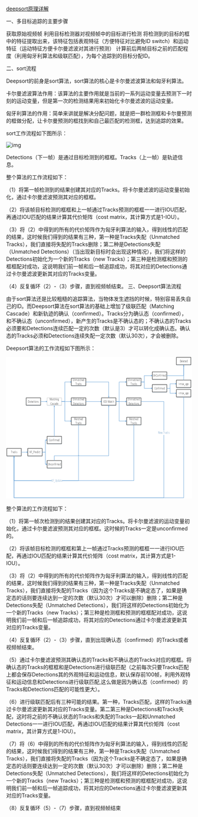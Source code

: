 [deepsort原理详解](https://blog.csdn.net/didiaopao/article/details/120272947?utm_medium=distribute.pc_aggpage_search_result.none-task-blog-2~aggregatepage~first_rank_ecpm_v1~rank_v31_ecpm-1-120272947.pc_agg_new_rank&utm_term=%E7%9B%AE%E6%A0%87%E8%BF%BD%E8%B8%AAdeepsort&spm=1000.2123.3001.4430)

一、多目标追踪的主要步骤

获取原始视频帧
利用目标检测器对视频帧中的目标进行检测
将检测到的目标的框中的特征提取出来，该特征包括表观特征（方便特征对比避免ID switch）和运动特征（运动特征方便卡尔曼滤波对其进行预测）
计算前后两帧目标之前的匹配程度（利用匈牙利算法和级联匹配），为每个追踪到的目标分配ID。

二、sort流程

 Deepsort的前身是sort算法，sort算法的核心是卡尔曼滤波算法和匈牙利算法。

卡尔曼滤波算法作用：该算法的主要作用就是当前的一系列运动变量去预测下一时刻的运动变量，但是第一次的检测结果用来初始化卡尔曼滤波的运动变量。

匈牙利算法的作用：简单来讲就是解决分配问题，就是把一群检测框和卡尔曼预测的框做分配，让卡尔曼预测的框找到和自己最匹配的检测框，达到追踪的效果。

sort工作流程如下图所示：

![img](https://img-blog.csdnimg.cn/20210913191555921.png?x-oss-process=image/watermark,type_ZHJvaWRzYW5zZmFsbGJhY2s,shadow_50,text_Q1NETiBA54Ku5ZOl5bim5L2g5a2m,size_20,color_FFFFFF,t_70,g_se,x_16)

Detections（下一帧）是通过目标检测到的框框。Tracks（上一帧）是轨迹信息。

整个算法的工作流程如下：

（1）将第一帧检测到的结果创建其对应的Tracks。将卡尔曼滤波的运动变量初始化，通过卡尔曼滤波预测其对应的框框。

（2）将该帧目标检测的框框和上一帧通过Tracks预测的框框一一进行IOU匹配，再通过IOU匹配的结果计算其代价矩阵（cost matrix，其计算方式是1-IOU）。

（3）将（2）中得到的所有的代价矩阵作为匈牙利算法的输入，得到线性的匹配的结果，这时候我们得到的结果有三种，第一种是Tracks失配（Unmatched Tracks），我们直接将失配的Tracks删除；第二种是Detections失配（Unmatched Detections）（当出现新目标时会出现这种情况），我们将这样的Detections初始化为一个新的Tracks（new Tracks）；第三种是检测框和预测的框框配对成功，这说明我们前一帧和后一帧追踪成功，将其对应的Detections通过卡尔曼滤波更新其对应的Tracks变量。

（4）反复循环（2）-（3）步骤，直到视频帧结束。
三、Deepsort算法流程

由于sort算法还是比较粗糙的追踪算法，当物体发生遮挡的时候，特别容易丢失自己的ID。而Deepsort算法在sort算法的基础上增加了级联匹配（Matching Cascade）和新轨迹的确认（confirmed）。Tracks分为确认态（confirmed），和不确认态（unconfirmed），新产生的Tracks是不确认态的；不确认态的Tracks必须要和Detections连续匹配一定的次数（默认是3）才可以转化成确认态。确认态的Tracks必须和Detections连续失配一定次数（默认30次），才会被删除。

Deepsort算法的工作流程如下图所示：

![image-20220326201127949](image.png)

   整个算法的工作流程如下：

（1）将第一帧次检测到的结果创建其对应的Tracks。将卡尔曼滤波的运动变量初始化，通过卡尔曼滤波预测其对应的框框。这时候的Tracks一定是unconfirmed的。

（2）将该帧目标检测的框框和第上一帧通过Tracks预测的框框一一进行IOU匹配，再通过IOU匹配的结果计算其代价矩阵（cost matrix，其计算方式是1-IOU）。

（3）将（2）中得到的所有的代价矩阵作为匈牙利算法的输入，得到线性的匹配的结果，这时候我们得到的结果有三种，第一种是Tracks失配（Unmatched Tracks），我们直接将失配的Tracks（因为这个Tracks是不确定态了，如果是确定态的话则要连续达到一定的次数（默认30次）才可以删除）删除；第二种是Detections失配（Unmatched Detections），我们将这样的Detections初始化为一个新的Tracks（new Tracks）；第三种是检测框和预测的框框配对成功，这说明我们前一帧和后一帧追踪成功，将其对应的Detections通过卡尔曼滤波更新其对应的Tracks变量。

（4）反复循环（2）-（3）步骤，直到出现确认态（confirmed）的Tracks或者视频帧结束。

（5）通过卡尔曼滤波预测其确认态的Tracks和不确认态的Tracks对应的框框。将确认态的Tracks的框框和是Detections进行级联匹配（之前每次只要Tracks匹配上都会保存Detections其的外观特征和运动信息，默认保存前100帧，利用外观特征和运动信息和Detections进行级联匹配,这么做是因为确认态（confirmed）的Tracks和Detections匹配的可能性更大）。

（6）进行级联匹配后有三种可能的结果。第一种，Tracks匹配，这样的Tracks通过卡尔曼滤波更新其对应的Tracks变量。第二第三种是Detections和Tracks失配，这时将之前的不确认状态的Tracks和失配的Tracks一起和Unmatched Detections一一进行IOU匹配，再通过IOU匹配的结果计算其代价矩阵（cost matrix，其计算方式是1-IOU）。

（7）将（6）中得到的所有的代价矩阵作为匈牙利算法的输入，得到线性的匹配的结果，这时候我们得到的结果有三种，第一种是Tracks失配（Unmatched Tracks），我们直接将失配的Tracks（因为这个Tracks是不确定态了，如果是确定态的话则要连续达到一定的次数（默认30次）才可以删除）删除；第二种是Detections失配（Unmatched Detections），我们将这样的Detections初始化为一个新的Tracks（new Tracks）；第三种是检测框和预测的框框配对成功，这说明我们前一帧和后一帧追踪成功，将其对应的Detections通过卡尔曼滤波更新其对应的Tracks变量。

（8）反复循环（5）-（7）步骤，直到视频帧结束